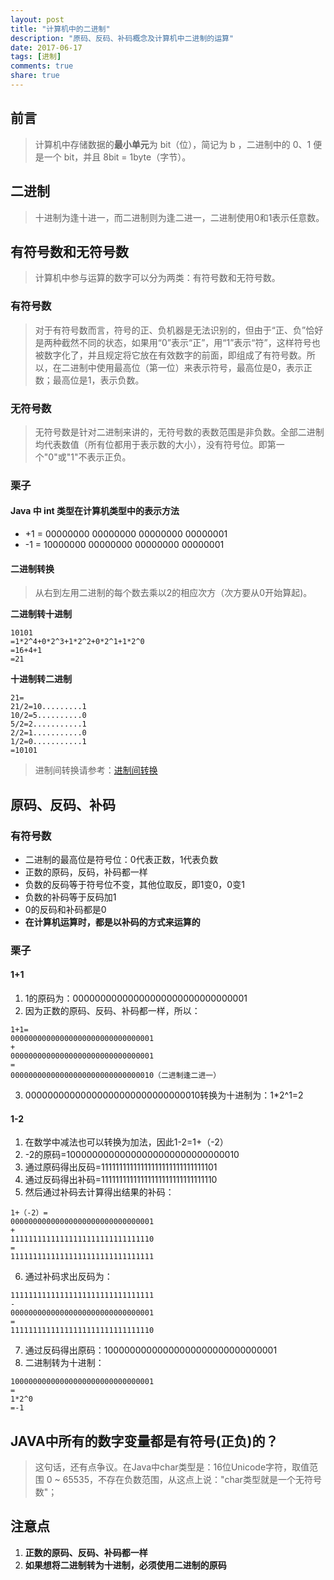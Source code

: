 ```yaml
---
layout: post
title: "计算机中的二进制"
description: "原码、反码、补码概念及计算机中二进制的运算"
date: 2017-06-17
tags: [进制]
comments: true
share: true
---
```


## 前言

> 计算机中存储数据的**最小单元**为 bit（位），简记为 b ，二进制中的 0、1 便是一个 bit，并且 8bit = 1byte（字节）。

## 二进制

> 十进制为逢十进一，而二进制则为逢二进一，二进制使用0和1表示任意数。

## 有符号数和无符号数

> 计算机中参与运算的数字可以分为两类：有符号数和无符号数。

### 有符号数

> 对于有符号数而言，符号的正、负机器是无法识别的，但由于“正、负”恰好是两种截然不同的状态，如果用“0”表示“正”，用“1”表示“符”，这样符号也被数字化了，并且规定将它放在有效数字的前面，即组成了有符号数。所以，在二进制中使用最高位（第一位）来表示符号，最高位是0，表示正数；最高位是1，表示负数。

### 无符号数

> 无符号数是针对二进制来讲的，无符号数的表数范围是非负数。全部二进制均代表数值（所有位都用于表示数的大小），没有符号位。即第一个"0"或"1"不表示正负。

### 栗子

#### Java 中 int 类型在计算机类型中的表示方法

* +1 = 00000000 00000000 00000000 00000001
* -1 = 10000000 00000000 00000000 00000001

#### 二进制转换

> 从右到左用二进制的每个数去乘以2的相应次方（次方要从0开始算起)。

**二进制转十进制**
```
10101
=1*2^4+0*2^3+1*2^2+0*2^1+1*2^0
=16+4+1
=21
```

**十进制转二进制**
```
21=
21/2=10.........1
10/2=5..........0
5/2=2...........1
2/2=1...........0
1/2=0...........1
=10101
```
> 进制间转换请参考：<a href="//blog.yongshu.space/2017-06-17/radix-cast" target="_bank">进制间转换</a>

## 原码、反码、补码

### 有符号数

* 二进制的最高位是符号位：0代表正数，1代表负数
* 正数的原码，反码，补码都一样
* 负数的反码等于符号位不变，其他位取反，即1变0，0变1
* 负数的补码等于反码加1
* 0的反码和补码都是0
* **在计算机运算时，都是以补码的方式来运算的**

### 栗子

#### 1+1

1. 1的原码为：00000000000000000000000000000001
2. 因为正数的原码、反码、补码都一样，所以：
```
1+1=
00000000000000000000000000000001
+
00000000000000000000000000000001
=
00000000000000000000000000000010（二进制逢二进一）
```
3. 00000000000000000000000000000010转换为十进制为：1*2^1=2

#### 1-2

1. 在数学中减法也可以转换为加法，因此1-2=1+（-2）
2. -2的原码=10000000000000000000000000000010
3. 通过原码得出反码=11111111111111111111111111111101
4. 通过反码得出补码=11111111111111111111111111111110
5. 然后通过补码去计算得出结果的补码：
```
1+（-2）=
00000000000000000000000000000001
+
11111111111111111111111111111110
=
11111111111111111111111111111111
```
6. 通过补码求出反码为：
```
11111111111111111111111111111111
-
00000000000000000000000000000001
=
11111111111111111111111111111110
```
7. 通过反码得出原码：10000000000000000000000000000001
8. 二进制转为十进制：
```
10000000000000000000000000000001
=
1*2^0
=-1
```

## JAVA中所有的数字变量都是有符号(正负)的？

> 这句话，还有点争议。在Java中char类型是：16位Unicode字符，取值范围 0 ~ 65535，不存在负数范围，从这点上说："char类型就是一个无符号数"；

## 注意点

1. **正数的原码、反码、补码都一样**
2. **如果想将二进制转为十进制，必须使用二进制的原码**
